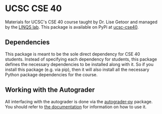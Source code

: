 # UCSC CSE 40

Materials for UCSC's CSE 40 course taught by Dr. Lise Getoor and managed by the [LINQS lab](https://linqs.org/).
This package is available on PyPi at [ucsc-cse40](https://pypi.org/project/ucsc-cse40/).

## Dependencies

This package is meant to be the sole direct dependency for CSE 40 students.
Instead of specifying each dependency for students, this package defines the necessary dependencies to be installed along with it.
So if you install this package (e.g. via pip), then it will also install all the necessary Python package dependencies for the course.

## Working with the Autograder

All interfacing with the autograder is done via the [autograder-py](https://pypi.org/project/autograder-py/) package.
You should refer to [the documentation](https://github.com/eriq-augustine/autograder-py) for information on how to use it.

